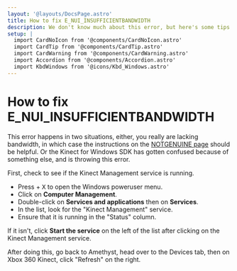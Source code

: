 ```yaml
---
layout: '@layouts/DocsPage.astro'
title: How to fix E_NUI_INSUFFICIENTBANDWIDTH
description: We don't know much about this error, but here's some tips anyway.
setup: | 
  import CardNoIcon from '@components/CardNoIcon.astro'
  import CardTip from '@components/CardTip.astro'
  import CardWarning from '@components/CardWarning.astro'
  import Accordion from '@components/Accordion.astro'
  import KbdWindows from '@icons/Kbd_Windows.astro'
---
```

# How to fix E_NUI_INSUFFICIENTBANDWIDTH
This error happens in two situations, either, you really are lacking bandwidth, in which case the instructions on the [NOTGENUINE page](notgenuine) should be helpful. Or the Kinect for Windows SDK has gotten confused because of something else, and is throwing this error.

First, check to see if the Kinect Management service is running.

- Press <KbdWindows /> + <kbd>X</kbd> to open the Windows poweruser menu.
- Click on **Computer Management**.
- Double-click on **Services and applications** then on **Services**.
- In the list, look for the "Kinect Management" service.
- Ensure that it is running in the "Status" column.

If it isn't, click **Start the service** on the left of the list after clicking on the Kinect Management service.

After doing this, go back to Amethyst, head over to the Devices tab, then on Xbox 360 Kinect, click "Refresh" on the right.